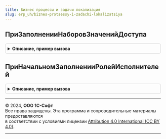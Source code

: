 ```yaml
---
title: Бизнес процессы и задачи локализация
slug: erp_uh/biznes-protsessy-i-zadachi-lokalizatsiya
---
```



## ПриЗаполненииНаборовЗначенийДоступа
<details style="margin: 1em 0; padding: 0.5em; border: 1px solid #ccc; border-radius: 6px;">

<summary style="font-weight: bold; cursor: pointer;">Описание, пример вызова</summary>

```bsl

// Вызывается из модулей объектов подсистемы БизнесПроцессыИЗадачи для
// возможности настройки логики ограничения в прикладном решении.
//
// Пример заполнения наборов значений доступа см. в комментарии
// к процедуре УправлениеДоступом.ЗаполнитьНаборыЗначенийДоступа.
//
// Параметры:
//  Объект - БизнесПроцессОбъект.Задание - объект, для которого нужно заполнить наборы.
//
//  Таблица - ТаблицаЗначений - возвращаемая функцией УправлениеДоступом.ТаблицаНаборыЗначенийДоступа.
//
Процедура ПриЗаполненииНаборовЗначенийДоступа(Объект, Таблица) Экспорт
```

Пример вызова
```bsl
БизнесПроцессыИЗадачиЛокализация.ПриЗаполненииНаборовЗначенийДоступа(Объект, Таблица) 
```
</details>

## ПриНачальномЗаполненииРолейИсполнителей
<details style="margin: 1em 0; padding: 0.5em; border: 1px solid #ccc; border-radius: 6px;">

<summary style="font-weight: bold; cursor: pointer;">Описание, пример вызова</summary>

```bsl

// См.БизнесПроцессыИЗадачиПереопределяемый.ПриНачальномЗаполненииРолейИсполнителей
Процедура ПриНачальномЗаполненииРолейИсполнителей(КодыЯзыков, Элементы, ТабличныеЧасти) Экспорт
```

Пример вызова
```bsl
БизнесПроцессыИЗадачиЛокализация.ПриНачальномЗаполненииРолейИсполнителей(КодыЯзыков, Элементы, ТабличныеЧасти) 
```
</details>

---

© 2024, **ООО 1С-Софт**  
Все права защищены. Эта программа и сопроводительные материалы предоставляются  
в соответствии с условиями лицензии [Attribution 4.0 International (CC BY 4.0)](https://creativecommons.org/licenses/by/4.0/legalcode).

---
